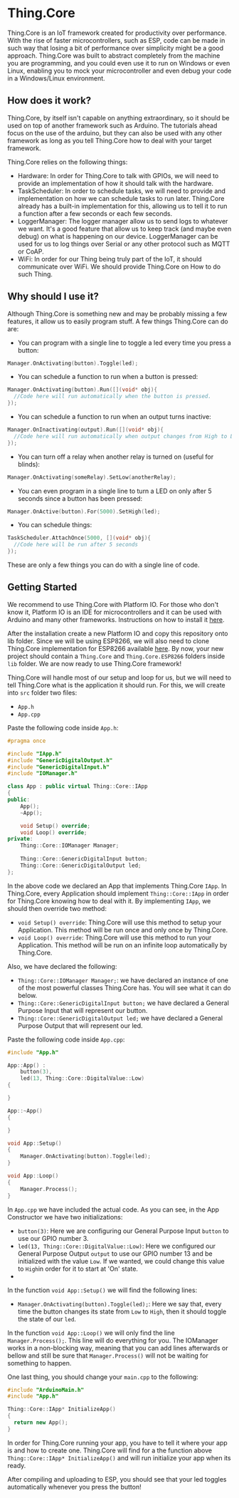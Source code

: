 # Thing.Core

Thing.Core is an IoT framework created for productivity over performance. With the rise of faster microcontrollers, such as ESP, code can be made in such way that losing a bit of performance over simplicity might be a good approach. Thing.Core was built to abstract completely from the machine you are programming, and you could even use it to run on Windows or even Linux, enabling you to mock your microcontroller and even debug your code in a Windows/Linux environment.

## How does it work?
Thing.Core, by itself isn't capable on anything extraordinary, so it should be used on top of another framework such as Arduino. The tutorials ahead focus on the use of the arduino, but they can also be used with any other framework as long as you tell Thing.Core how to deal with your target framework.

Thing.Core relies on the following things:
  - Hardware: In order for Thing.Core to talk with GPIOs, we will need to provide an implementation of how it should talk with the hardware.
  - TaskScheduler: In order to schedule tasks, we will need to provide and implementation on how we can schedule tasks to run later. Thing.Core already has a built-in implementation for this, allowing us to tell it to run a function after a few seconds or each few seconds.
  - LoggerManager: The logger manager allow us to send logs to whatever we want. It's a good feature that allow us to keep track (and maybe even debug) on what is happening on our device. LoggerManager can be used for us to log things over Serial or any other protocol such as MQTT or CoAP.
  - WiFi: In order for our Thing being truly part of the IoT, it should communicate over WiFi. We should provide Thing.Core on How to do such Thing.
  
## Why should I use it?
Although Thing.Core is something new and may be probably missing a few features, it allow us to easily program stuff. A few things Thing.Core can do are:
  - You can program with a single line to toggle a led every time you press a button:
  ```cpp
  Manager.OnActivating(button).Toggle(led);
  ```
  - You can schedule a function to run when a button is pressed:
  ```cpp
  Manager.OnActivating(button).Run([](void* obj){
    //Code here will run automatically when the button is pressed.
  });
  ```
  - You can schedule a function to run when an output turns inactive:
  ```cpp
  Manager.OnInactivating(output).Run([](void* obj){
    //Code here will run automatically when output changes from High to Low.
  });
  ```
  - You can turn off a relay when another relay is turned on (useful for blinds):
  ```cpp
  Manager.OnActivating(someRelay).SetLow(anotherRelay);
  ```
  - You can even program in a single line to turn a LED on only after 5 seconds since a button has been pressed:
  ```cpp
  Manager.OnActive(button).For(5000).SetHigh(led);
  ```
  - You can schedule things:
  ```cpp
  TaskScheduler.AttachOnce(5000, [](void* obj){
    //Code here will be run after 5 seconds
  });
  ```
  
These are only a few things you can do with a single line of code.

## Getting Started
We recommend to use Thing.Core with Platform IO. For those who don't know it, Platform IO is an IDE for microcontrollers and it can be used with Arduino and many other frameworks. Instructions on how to install it [here](https://docs.platformio.org/en/latest/ide/vscode.html#installation).

After the installation create a new Platform IO and copy this repository onto lib folder. Since we will be using ESP8266, we will also need to clone Thing.Core implementation for ESP8266 available [here](https://github.com/Alv3s/Thing.Core.ESP8266). By now, your new project should contain a ```Thing.Core``` and ```Thing.Core.ESP8266``` folders inside ```lib``` folder. We are now ready to use Thing.Core framework!

Thing.Core will handle most of our setup and loop for us, but we will need to tell Thing.Core what is the application it should run. For this, we will create into ```src``` folder two files:
  - ```App.h```
  - ```App.cpp```

Paste the following code inside ```App.h```:

```cpp
#pragma once

#include "IApp.h"
#include "GenericDigitalOutput.h"
#include "GenericDigitalInput.h"
#include "IOManager.h"

class App : public virtual Thing::Core::IApp
{
public:
    App();
    ~App();

    void Setup() override;
    void Loop() override;
private:
    Thing::Core::IOManager Manager;
    
    Thing::Core::GenericDigitalInput button;
    Thing::Core::GenericDigitalOutput led;
};
```

In the above code we declared an App that implements Thing.Core ```IApp```. In Thing.Core, every Application should implement ```Thing::Core::IApp``` in order for Thing.Core knowing how to deal with it. By implementing ```IApp```, we should then override two method:
- ```void Setup() override```: Thing.Core will use this method to setup your Application. This method will be run once and only once by Thing.Core.
- ```void Loop() override```: Thing.Core will use this method to run your Application. This method will be run on an infinite loop automatically by Thing.Core.

Also, we have declared the following:
- ```Thing::Core::IOManager Manager;```: we have declared an instance of one of the most powerful classes Thing.Core has. You will see what it can do below.
- ```Thing::Core::GenericDigitalInput button;``` we have declared a General Purpose Input that will represent our button.
- ```Thing::Core::GenericDigitalOutput led;``` we have declared a General Purpose Output that will represent our led.

Paste the following code inside ```App.cpp```:
```cpp
#include "App.h"

App::App() :
    button(3),
    led(13, Thing::Core::DigitalValue::Low)
{

}

App::~App()
{

}

void App::Setup()
{
    Manager.OnActivating(button).Toggle(led);
}

void App::Loop()
{
    Manager.Process();
}
```

In ```App.cpp``` we have included the actual code. As you can see, in the App Constructor we have two initializations:
- ```button(3)```: Here we are configuring our General Purpose Input ```button``` to use our GPIO number 3.
- ```led(13, Thing::Core::DigitalValue::Low)```: Here we configured our General Purpose Output ```output``` to use our GPIO number 13 and be initialized with the value ```Low```. If we wanted, we could change this value to ```High```in order for it to start at 'On' state.
- 
In the function ```void App::Setup()``` we will find the following lines:
- ```Manager.OnActivating(button).Toggle(led);```: Here we say that, every time the button changes its state from ```Low``` to ```High```, then it should toggle the state of our ```led```.

In the function ```void App::Loop()``` we will only find the line ```Manager.Process();```. This line will do everything for you. The IOManager works in a non-blocking way, meaning that you can add lines afterwards or bellow and still be sure that ```Manager.Process()``` will not be waiting for something to happen.

One last thing, you should change your ```main.cpp``` to the following:
```cpp
#include "ArduinoMain.h"
#include "App.h"

Thing::Core::IApp* InitializeApp()
{
  return new App();
}
```
In order for Thing.Core running your app, you have to tell it where your app is and how to create one. Thing.Core will find for a the function above ```Thing::Core::IApp* InitializeApp()``` and will run initialize your app when its ready.

After compiling and uploading to ESP, you should see that your led toggles automatically whenever you press the button!
